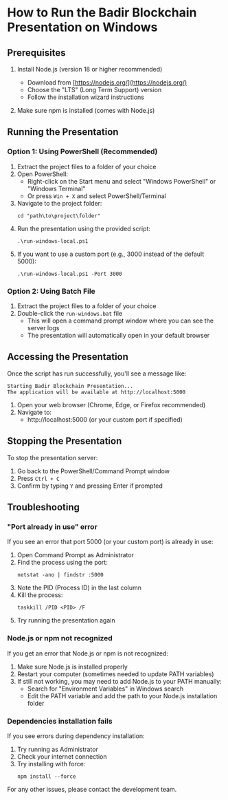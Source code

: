 # How to Run the Badir Blockchain Presentation on Windows

## Prerequisites

1. Install Node.js (version 18 or higher recommended)
   - Download from [https://nodejs.org/](https://nodejs.org/)
   - Choose the "LTS" (Long Term Support) version
   - Follow the installation wizard instructions

2. Make sure npm is installed (comes with Node.js)

## Running the Presentation

### Option 1: Using PowerShell (Recommended)

1. Extract the project files to a folder of your choice
2. Open PowerShell:
   - Right-click on the Start menu and select "Windows PowerShell" or "Windows Terminal"
   - Or press `Win + X` and select PowerShell/Terminal
3. Navigate to the project folder:
   ```
   cd "path\to\project\folder"
   ```
4. Run the presentation using the provided script:
   ```
   .\run-windows-local.ps1
   ```
5. If you want to use a custom port (e.g., 3000 instead of the default 5000):
   ```
   .\run-windows-local.ps1 -Port 3000
   ```

### Option 2: Using Batch File

1. Extract the project files to a folder of your choice
2. Double-click the `run-windows.bat` file
   - This will open a command prompt window where you can see the server logs
   - The presentation will automatically open in your default browser

## Accessing the Presentation

Once the script has run successfully, you'll see a message like:
```
Starting Badir Blockchain Presentation...
The application will be available at http://localhost:5000
```

1. Open your web browser (Chrome, Edge, or Firefox recommended)
2. Navigate to:
   - http://localhost:5000 (or your custom port if specified)

## Stopping the Presentation

To stop the presentation server:
1. Go back to the PowerShell/Command Prompt window
2. Press `Ctrl + C`
3. Confirm by typing `Y` and pressing Enter if prompted

## Troubleshooting

### "Port already in use" error

If you see an error that port 5000 (or your custom port) is already in use:

1. Open Command Prompt as Administrator
2. Find the process using the port:
   ```
   netstat -ano | findstr :5000
   ```
3. Note the PID (Process ID) in the last column
4. Kill the process:
   ```
   taskkill /PID <PID> /F
   ```
5. Try running the presentation again

### Node.js or npm not recognized

If you get an error that Node.js or npm is not recognized:

1. Make sure Node.js is installed properly
2. Restart your computer (sometimes needed to update PATH variables)
3. If still not working, you may need to add Node.js to your PATH manually:
   - Search for "Environment Variables" in Windows search
   - Edit the PATH variable and add the path to your Node.js installation folder

### Dependencies installation fails

If you see errors during dependency installation:

1. Try running as Administrator
2. Check your internet connection
3. Try installing with force:
   ```
   npm install --force
   ```

For any other issues, please contact the development team.